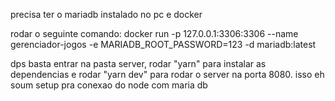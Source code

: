 precisa ter o mariadb instalado no pc e docker

rodar o seguinte comando:
    docker run -p 127.0.0.1:3306:3306  --name gerenciador-jogos -e MARIADB_ROOT_PASSWORD=123 -d mariadb:latest 

dps basta entrar na pasta server, rodar "yarn" para instalar as dependencias e rodar "yarn dev" para rodar o server na porta 8080.
isso eh soum setup pra conexao do node com maria db
